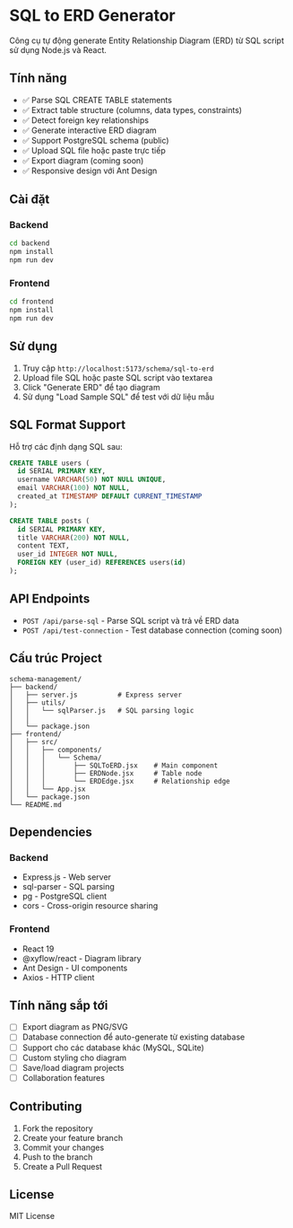 # SQL to ERD Generator

Công cụ tự động generate Entity Relationship Diagram (ERD) từ SQL script sử dụng Node.js và React.

## Tính năng

- ✅ Parse SQL CREATE TABLE statements
- ✅ Extract table structure (columns, data types, constraints)
- ✅ Detect foreign key relationships
- ✅ Generate interactive ERD diagram
- ✅ Support PostgreSQL schema (public)
- ✅ Upload SQL file hoặc paste trực tiếp
- ✅ Export diagram (coming soon)
- ✅ Responsive design với Ant Design

## Cài đặt

### Backend
```bash
cd backend
npm install
npm run dev
```

### Frontend
```bash
cd frontend
npm install
npm run dev
```

## Sử dụng

1. Truy cập `http://localhost:5173/schema/sql-to-erd`
2. Upload file SQL hoặc paste SQL script vào textarea
3. Click "Generate ERD" để tạo diagram
4. Sử dụng "Load Sample SQL" để test với dữ liệu mẫu

## SQL Format Support

Hỗ trợ các định dạng SQL sau:

```sql
CREATE TABLE users (
  id SERIAL PRIMARY KEY,
  username VARCHAR(50) NOT NULL UNIQUE,
  email VARCHAR(100) NOT NULL,
  created_at TIMESTAMP DEFAULT CURRENT_TIMESTAMP
);

CREATE TABLE posts (
  id SERIAL PRIMARY KEY,
  title VARCHAR(200) NOT NULL,
  content TEXT,
  user_id INTEGER NOT NULL,
  FOREIGN KEY (user_id) REFERENCES users(id)
);
```

## API Endpoints

- `POST /api/parse-sql` - Parse SQL script và trả về ERD data
- `POST /api/test-connection` - Test database connection (coming soon)

## Cấu trúc Project

```
schema-management/
├── backend/
│   ├── server.js          # Express server
│   ├── utils/
│   │   └── sqlParser.js   # SQL parsing logic
│   │   
│   └── package.json
├── frontend/
│   ├── src/
│   │   ├── components/
│   │   │   └── Schema/
│   │   │       ├── SQLToERD.jsx    # Main component
│   │   │       ├── ERDNode.jsx     # Table node
│   │   │       └── ERDEdge.jsx     # Relationship edge
│   │   └── App.jsx
│   └── package.json
└── README.md
```

## Dependencies

### Backend
- Express.js - Web server
- sql-parser - SQL parsing
- pg - PostgreSQL client
- cors - Cross-origin resource sharing

### Frontend
- React 19
- @xyflow/react - Diagram library
- Ant Design - UI components
- Axios - HTTP client

## Tính năng sắp tới

- [ ] Export diagram as PNG/SVG
- [ ] Database connection để auto-generate từ existing database
- [ ] Support cho các database khác (MySQL, SQLite)
- [ ] Custom styling cho diagram
- [ ] Save/load diagram projects
- [ ] Collaboration features

## Contributing

1. Fork the repository
2. Create your feature branch
3. Commit your changes
4. Push to the branch
5. Create a Pull Request

## License

MIT License 